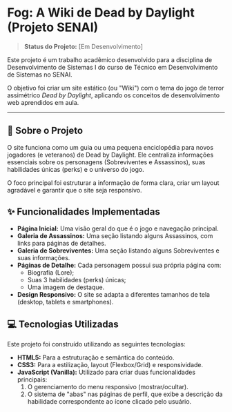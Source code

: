 #  Fog: A Wiki de Dead by Daylight (Projeto SENAI)

> **Status do Projeto:** [Em Desenvolvimento]

Este projeto é um trabalho acadêmico desenvolvido para a disciplina de 	Desenvolvimento de Sistemas I do curso de Técnico em Desenvolvimento de Sistemas no SENAI.

O objetivo foi criar um site estático (ou "Wiki") com o tema do jogo de terror assimétrico *Dead by Daylight*, aplicando os conceitos de desenvolvimento web aprendidos em aula.

---

## 📖 Sobre o Projeto

O site funciona como um guia ou uma pequena enciclopédia para novos jogadores (e veteranos) de Dead by Daylight. Ele centraliza informações essenciais sobre os personagens (Sobreviventes e Assassinos), suas habilidades únicas (perks) e o universo do jogo.

O foco principal foi estruturar a informação de forma clara, criar um layout agradável e garantir que o site seja responsivo.

## ✨ Funcionalidades Implementadas

* **Página Inicial:** Uma visão geral do que é o jogo e navegação principal.
* **Galeria de Assassinos:** Uma seção listando alguns Assassinos, com links para páginas de detalhes.
* **Galeria de Sobreviventes:** Uma seção listando alguns Sobreviventes e suas informações.
* **Páginas de Detalhe:** Cada personagem possui sua própria página com:
    * Biografia (Lore);
    * Suas 3 habilidades (perks) únicas;
    * Uma imagem de destaque.
* **Design Responsivo:** O site se adapta a diferentes tamanhos de tela (desktop, tablets e smartphones).

## 💻 Tecnologias Utilizadas

Este projeto foi construído utilizando as seguintes tecnologias:

* **HTML5:** Para a estruturação e semântica do conteúdo.
* **CSS3:** Para a estilização, layout (Flexbox/Grid) e responsividade.
* **JavaScript (Vanilla):** Utilizado para criar duas funcionalidades principais:
    1. O gerenciamento do menu responsivo (mostrar/ocultar).
    2. O sistema de "abas" nas páginas de perfil, que exibe a descrição da habilidade correspondente ao ícone clicado pelo usuário.
